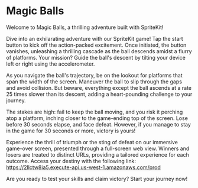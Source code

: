 # Magic Balls
Welcome to Magic Balls, a thrilling adventure built with SpriteKit! 

Dive into an exhilarating adventure with our SpriteKit game! Tap the start button to kick off the action-packed excitement. Once initiated, the button vanishes, unleashing a thrilling cascade as the ball descends amidst a flurry of platforms. Your mission? Guide the ball's descent by tilting your device left or right using the accelerometer.

As you navigate the ball's trajectory, be on the lookout for platforms that span the width of the screen. Maneuver the ball to slip through the gaps and avoid collision. But beware, everything except the ball ascends at a rate 25 times slower than its descent, adding a heart-pounding challenge to your journey.

The stakes are high: fail to keep the ball moving, and you risk it perching atop a platform, inching closer to the game-ending top of the screen. Lose before 30 seconds elapse, and face defeat. However, if you manage to stay in the game for 30 seconds or more, victory is yours!

Experience the thrill of triumph or the sting of defeat on our immersive game-over screen, presented through a full-screen web view. Winners and losers are treated to distinct URLs, providing a tailored experience for each outcome. Access your destiny with the following link: https://2llctw8ia5.execute-api.us-west-1.amazonaws.com/prod

Are you ready to test your skills and claim victory? Start your journey now!
